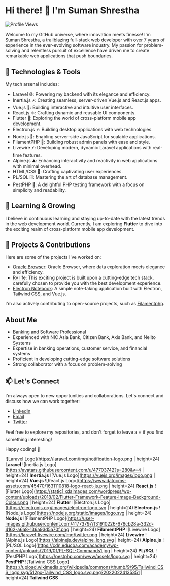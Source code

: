 # Hi there! 👋 I'm Suman Shrestha

![Profile Views](https://komarev.com/ghpvc/?username=summonshr&color=blueviolet)

Welcome to my GitHub universe, where innovation meets finesse! I'm Suman Shrestha, a trailblazing full-stack web developer with over 7 years of experience in the ever-evolving software industry. My passion for problem-solving and relentless pursuit of excellence have driven me to create remarkable web applications that push boundaries.

## 🚀 Technologies & Tools

My tech arsenal includes:

- Laravel :globe_with_meridians:: Powering my backend with its elegance and efficiency.
- Inertia.js :zap:: Creating seamless, server-driven Vue.js and React.js apps.
- Vue.js :art:: Building interactive and intuitive user interfaces.
- React.js :atom_symbol:: Crafting dynamic and reusable UI components.
- Flutter :iphone:: Exploring the world of cross-platform mobile app development.
- Electron.js :zap:: Building desktop applications with web technologies.
- Node.js :rocket:: Enabling server-side JavaScript for scalable applications.
- FilamentPHP :wrench:: Building robust admin panels with ease and style.
- Livewire :zap:: Developing modern, dynamic Laravel applications with real-time features.
- Alpine.js :mountain:: Enhancing interactivity and reactivity in web applications with minimal overhead.
- HTML/CSS :rainbow:: Crafting captivating user experiences.
- PL/SQL :file_cabinet:: Mastering the art of database management.
- PestPHP :bug:: A delightful PHP testing framework with a focus on simplicity and readability.




## 🌱 Learning & Growing

I believe in continuous learning and staying up-to-date with the latest trends in the web development world. Currently, I am exploring **Flutter** to dive into the exciting realm of cross-platform mobile app development.

## 🌟 Projects & Contributions

Here are some of the projects I've worked on:

- [Oracle Browser](https://github.com/Summonshr/oracle-browser): Oracle Browser, where data exploration meets elegance and efficiency.
- [Rv life](https://github.com/Summonshr/rvlife): This exciting project is built upon a cutting-edge tech stack, carefully chosen to provide you with the best development experience.
- [Electron Notebook](https://github.com/Summonshr/electron-notebook): A simple note-taking application built with Electron, Tailwind CSS, and Vue.js.

I'm also actively contributing to open-source projects, such as [Filamentphp](https://github.com/filamentphp/filament).

## About Me

- Banking and Software Professional
- Experienced with NIC Asia Bank, Citizen Bank, Axis Bank, and Nelito Systems
- Expertise in banking operations, customer service, and financial systems
- Proficient in developing cutting-edge software solutions
- Strong collaborator with a focus on problem-solving

## 📫 Let's Connect

I'm always open to new opportunities and collaborations. Let's connect and discuss how we can work together:

- [LinkedIn](https://linkedin.com/in/suman-shresth)
- [Email](mailto:summonshr@gmail.com)
- [Twitter](https://twitter.com/sumfreelancer)

Feel free to explore my repositories, and don't forget to leave a ⭐️ if you find something interesting!

Happy coding! 🚀

![Laravel Logo](https://laravel.com/img/notification-logo.png | height=24) **Laravel**
![Inertia.js Logo](https://avatars.githubusercontent.com/u/47703742?s=280&v=4 | height=24) **Inertia.js**
![Vue.js Logo](https://vuejs.org/images/logo.png | height=24) **Vue.js**
![React.js Logo](https://www.datocms-assets.com/45470/1631110818-logo-react-js.png | height=24) **React.js**
![Flutter Logo](https://static1.xdaimages.com/wordpress/wp-content/uploads/2018/02/Flutter-Framework-Feature-Image-Background-Colour.png | height=24) **Flutter**
![Electron.js Logo](https://electronjs.org/images/electron-logo.svg | height=24) **Electron.js**
![Node.js Logo](https://nodejs.org/static/images/logo.svg | height=24) **Node.js**
![FilamentPHP Logo](https://user-images.githubusercontent.com/41773797/131910226-676cb28a-332d-4162-a6a8-136a93d5a70f.png | height=24) **FilamentPHP**
![Livewire Logo](https://laravel-livewire.com/img/twitter.png | height=24) **Livewire**
![Alpine.js Logo](https://alpinejs.dev/alpine_long.svg | height=24) **Alpine.js**
![PL/SQL Logo](https://cdn.educba.com/academy/wp-content/uploads/2019/01/PL-SQL-Commands1.jpg | height=24) **PL/SQL**
![PestPHP Logo](https://pestphp.com/www/assets/logo.svg | height=24) **PestPHP**
![Tailwind CSS Logo](https://upload.wikimedia.org/wikipedia/commons/thumb/9/95/Tailwind_CSS_logo.svg/512px-Tailwind_CSS_logo.svg.png?20220224135351 | height=24) **Tailwind CSS**


